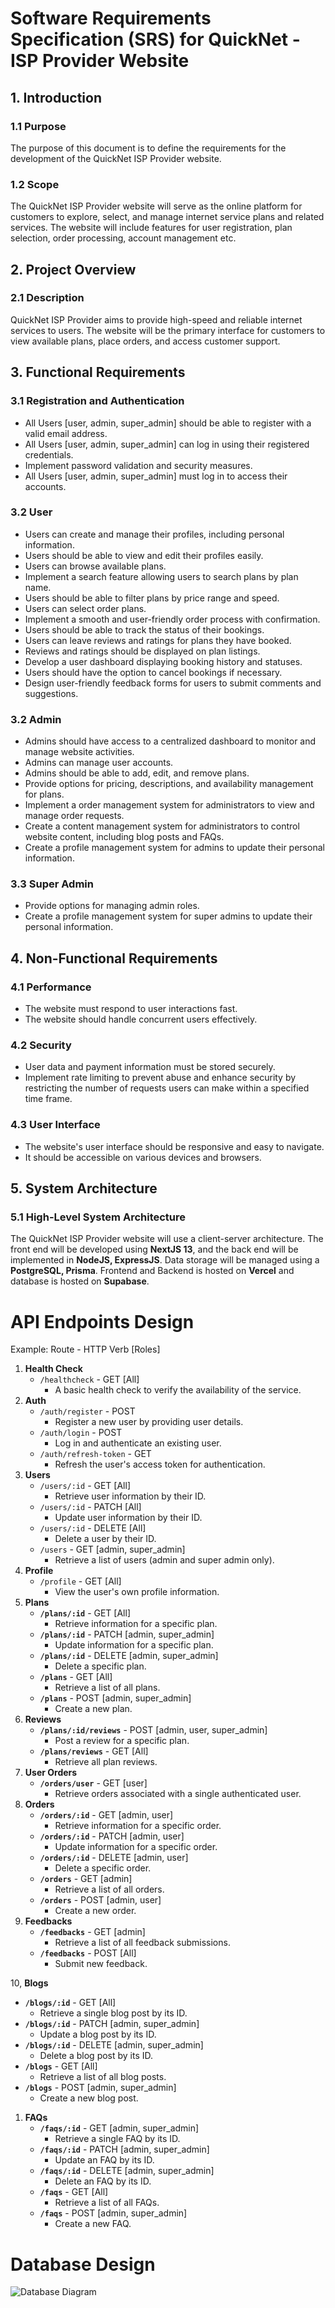 # Software Requirements Specification (SRS) for QuickNet - ISP Provider Website

## 1. Introduction

### 1.1 Purpose

The purpose of this document is to define the requirements for the development of the QuickNet ISP Provider website.

### 1.2 Scope

The QuickNet ISP Provider website will serve as the online platform for customers to explore, select, and manage internet service plans and related services. The website will include features for user registration, plan selection, order processing, account management etc.

## 2. Project Overview

### 2.1 Description

QuickNet ISP Provider aims to provide high-speed and reliable internet services to users. The website will be the primary interface for customers to view available plans, place orders, and access customer support.

## 3. Functional Requirements

### 3.1 Registration and Authentication

- All Users [user, admin, super_admin] should be able to register with a valid email address.
- All Users [user, admin, super_admin] can log in using their registered credentials.
- Implement password validation and security measures.
- All Users [user, admin, super_admin] must log in to access their accounts.

### **3.2 User**

- Users can create and manage their profiles, including personal information.
- Users should be able to view and edit their profiles easily.
- Users can browse available plans.
- Implement a search feature allowing users to search plans by plan name.
- Users should be able to filter plans by price range and speed.
- Users can select order plans.
- Implement a smooth and user-friendly order process with confirmation.
- Users should be able to track the status of their bookings.
- Users can leave reviews and ratings for plans they have booked.
- Reviews and ratings should be displayed on plan listings.
- Develop a user dashboard displaying booking history and statuses.
- Users should have the option to cancel bookings if necessary.
- Design user-friendly feedback forms for users to submit comments and suggestions.

### **3.2 Admin**

- Admins should have access to a centralized dashboard to monitor and manage website activities.
- Admins can manage user accounts.
- Admins should be able to add, edit, and remove plans.
- Provide options for pricing, descriptions, and availability management for plans.
- Implement a order management system for administrators to view and manage order requests.
- Create a content management system for administrators to control website content, including blog posts and FAQs.
- Create a profile management system for admins to update their personal information.

### **3.3 Super Admin**

- Provide options for managing admin roles.
- Create a profile management system for super admins to update their personal information.

## 4. Non-Functional Requirements

### 4.1 Performance

- The website must respond to user interactions fast.
- The website should handle concurrent users effectively.

### 4.2 Security

- User data and payment information must be stored securely.
- Implement rate limiting to prevent abuse and enhance security by restricting the number of requests users can make within a specified time frame.

### 4.3 User Interface

- The website's user interface should be responsive and easy to navigate.
- It should be accessible on various devices and browsers.

## 5. System Architecture

### 5.1 High-Level System Architecture

The QuickNet ISP Provider website will use a client-server architecture. The front end will be developed using **NextJS 13**, and the back end will be implemented in **NodeJS, ExpressJS**. Data storage will be managed using a **PostgreSQL, Prisma**. Frontend and Backend is hosted on **Vercel** and database is hosted on **Supabase**.

# API Endpoints Design

Example: Route - HTTP Verb [Roles]

1. **Health Check**
   - `/healthcheck` - GET [All]
     - A basic health check to verify the availability of the service.
2. **Auth**
   - `/auth/register` - POST
     - Register a new user by providing user details.
   - `/auth/login` - POST
     - Log in and authenticate an existing user.
   - `/auth/refresh-token` - GET
     - Refresh the user's access token for authentication.
3. **Users**
   - `/users/:id` - GET [All]
     - Retrieve user information by their ID.
   - `/users/:id` - PATCH [All]
     - Update user information by their ID.
   - `/users/:id` - DELETE [All]
     - Delete a user by their ID.
   - `/users` - GET [admin, super_admin]
     - Retrieve a list of users (admin and super admin only).
4. **Profile**
   - `/profile` - GET [All]
     - View the user's own profile information.
5. **Plans**
   - **`/plans/:id`** - GET [All]
     - Retrieve information for a specific plan.
   - **`/plans/:id`** - PATCH [admin, super_admin]
     - Update information for a specific plan.
   - **`/plans/:id`** - DELETE [admin, super_admin]
     - Delete a specific plan.
   - **`/plans`** - GET [All]
     - Retrieve a list of all plans.
   - **`/plans`** - POST [admin, super_admin]
     - Create a new plan.
6. **Reviews**
   - **`/plans/:id/reviews`** - POST [admin, user, super_admin]
     - Post a review for a specific plan.
   - **`/plans/reviews`** - GET [All]
     - Retrieve all plan reviews.
7. **User Orders**
   - **`/orders/user`** - GET [user]
     - Retrieve orders associated with a single authenticated user.
8. **Orders**
   - **`/orders/:id`** - GET [admin, user]
     - Retrieve information for a specific order.
   - **`/orders/:id`** - PATCH [admin, user]
     - Update information for a specific order.
   - **`/orders/:id`** - DELETE [admin, user]
     - Delete a specific order.
   - **`/orders`** - GET [admin]
     - Retrieve a list of all orders.
   - **`/orders`** - POST [admin, user]
     - Create a new order.
9. **Feedbacks**
   - **`/feedbacks`** - GET [admin]
     - Retrieve a list of all feedback submissions.
   - **`/feedbacks`** - POST [All]
     - Submit new feedback.

10, **Blogs**

- **`/blogs/:id`** - GET [All]
  - Retrieve a single blog post by its ID.
- **`/blogs/:id`** - PATCH [admin, super_admin]
  - Update a blog post by its ID.
- **`/blogs/:id`** - DELETE [admin, super_admin]
  - Delete a blog post by its ID.
- **`/blogs`** - GET [All]
  - Retrieve a list of all blog posts.
- **`/blogs`** - POST [admin, super_admin]
  - Create a new blog post.

1.  **FAQs**
    - **`/faqs/:id`** - GET [admin, super_admin]
      - Retrieve a single FAQ by its ID.
    - **`/faqs/:id`** - PATCH [admin, super_admin]
      - Update an FAQ by its ID.
    - **`/faqs/:id`** - DELETE [admin, super_admin]
      - Delete an FAQ by its ID.
    - **`/faqs`** - GET [All]
      - Retrieve a list of all FAQs.
    - **`/faqs`** - POST [admin, super_admin]
      - Create a new FAQ.

# Database Design

![Database Diagram](/src/data/images/isp-db-diagram.png)
